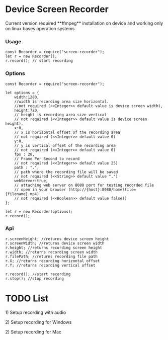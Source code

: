 <h1>Device Screen Recorder</h1>

<p>
Current version required 
**ffmpeg** 
installation on device 
and working only on 
linux bases operation systems
</p>

<h3>Usage</h3>
<p>

    const Recorder = require("screen-recorder");
    let r = new Recorder();
    r.record(); // start recording
   
</p>

<h3>Options</h3>

<p>
    
    const Recorder = require("screen-recorder");
   
    let options = {
        width:1280,
        //width is recording area size horizontal.
        //not required (<<Integer>> default value is device screen width),
        height:720,
        // height is recording area size vertical
        // not required (<<Integer>> default value is device screen height),
        x:0,
        // x is horizontal offset of the recording area
        // not required (<<Integer>> default value 0)
        y:0,
        // y is vertical offset of the recording area
        // not required (<<Integer>> default value 0)
        fps : 20,
        // Frame Per Second to record
        // not required (<<Integer>> default value 25)
        path : ".",
        // path where the recording file will be saved
        // not required (<<String>> default value ".")
        webServer:true,
        // attaching web server on 8080 port for testing recorded file
        // open in your browser (http://{host}:8080/home?file={filename}.mp4)
        // not required (<<Boolean>> default value false))
    };
    
    let r = new Recorder(options);
    r.record();
    
</p>

<h3>Api</h3>

<p>

    r.screenHeight; //returns device screen height
    r.screenWidth; //returns device screen width
    r.height; //returns recording screen height
    r.width; //returns recording screen width
    r.filePath; //returns recording file path
    r.X; //returns recording horizontal offset
    r.Y; //returns recording vertical offset
    
    r.record(); //start recording
    r.stop(); //stop recording


</p>

<h1>TODO List</h1>

<p>1) Setup recording with audio </p>
<p>2) Setup recording for Windows </p>
<p>2) Setup recording for Mac </p>
